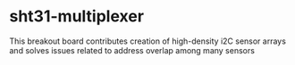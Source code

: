 # sht31-multiplexer
This breakout board contributes creation of high-density i2C sensor arrays and solves issues related to address overlap among many sensors
